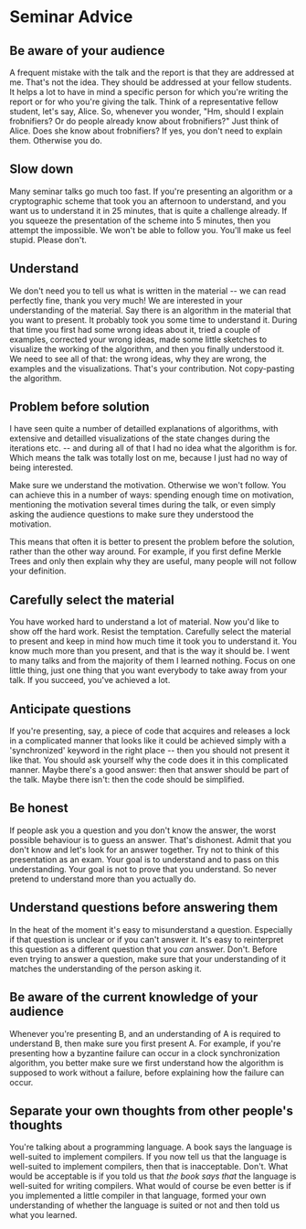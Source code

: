 # Seminar Advice

## Be aware of your audience

A frequent mistake with the talk and the report is that they are addressed at me. That's not the idea. They should be addressed at your fellow students. It helps a lot to have in mind a specific person for which you're writing the report or for who you're giving the talk. Think of a representative fellow student, let's say, Alice. So, whenever you wonder, "Hm, should I explain frobnifiers? Or do people already know about frobnifiers?" Just think of Alice. Does she know about frobnifiers? If yes, you don't need to explain them. Otherwise you do.

## Slow down

Many seminar talks go much too fast. If you're presenting an algorithm or a cryptographic scheme that took you an afternoon to understand, and you want us to understand it in 25 minutes, that is quite a challenge already. If you squeeze the presentation of the scheme into 5 minutes, then you attempt the impossible. We won't be able to follow you. You'll make us feel stupid. Please don't.

## Understand 

We don't need you to tell us what is written in the material -- we can read perfectly fine, thank you very much! We are interested in your understanding of the material. Say there is an algorithm in the material that you want to present. It probably took you some time to understand it. During that time you first had some wrong ideas about it, tried a couple of examples, corrected your wrong ideas, made some little sketches to visualize the working of the algorithm, and then you finally understood it. We need to see all of that: the wrong ideas, why they are wrong, the examples and the visualizations. That's your contribution.  Not copy-pasting the algorithm.  

## Problem before solution

I have seen quite a number of detailled explanations of algorithms, with extensive and detailled visualizations of the state changes during the iterations etc. -- and during all of that I had no idea what the algorithm is for. Which means the talk was totally lost on me, because I just had no way of being interested. 

Make sure we understand the motivation. Otherwise we won't follow. You can achieve this in a number of ways: spending enough time on motivation, mentioning the motivation several times during the talk, or even simply asking the audience questions to make sure they understood the motivation.

This means that often it is better to present the problem before the solution, rather than the other way around. For example, if you first define Merkle Trees and only then explain why they are useful, many people will not follow your definition.

## Carefully select the material 

You have worked hard to understand a lot of material. Now you'd like to show off the hard work. Resist the temptation. Carefully select the material to present and keep in mind how much time it took you to understand it. You know much more than you present, and that is the way it should be. I went to many talks and from the majority of them I learned nothing. Focus on one little thing, just one thing that you want everybody to take away from your talk. If you succeed, you've achieved a lot.


## Anticipate questions

If you're presenting, say, a piece of code that acquires and releases a lock in a complicated manner that looks like it could be achieved simply with a 'synchronized' keyword in the right place -- then you should not present it like that. You should ask yourself why the code does it in this complicated manner. Maybe there's a good answer: then that answer should be part of the talk. Maybe there isn't: then the code should be simplified.

## Be honest

If people ask you a question and you don't know the answer, the worst possible behaviour is to guess an answer. That's dishonest. Admit that you don't know and let's look for an answer together. Try not to think of this presentation as an exam. Your goal is to understand and to pass on this understanding. Your goal is not to prove that you understand. So never pretend to understand more than you actually do. 

## Understand questions before answering them

In the heat of the moment it's easy to misunderstand a question. Especially if that question is unclear or if you can't answer it. It's easy to reinterpret this question as a different question that you *can* answer. Don't. Before even trying to answer a question, make sure that your understanding of it matches the understanding of the person asking it.

## Be aware of the current knowledge of your audience

Whenever you're presenting B, and an understanding of A is required to understand B, then make sure you first present A. For example, if you're presenting how a byzantine failure can occur in a clock synchronization algorithm, you better make sure we first understand how the algorithm is supposed to work without a failure, before explaining how the failure can occur.

## Separate your own thoughts from other people's thoughts

You're talking about a programming language. A book says the language is well-suited to implement compilers. If you now tell us that the language is well-suited to implement compilers, then that is inacceptable. Don't. What would be acceptable is if you told us that *the book says that* the language is well-suited for writing compilers. What would of course be even better is if you implemented a little compiler in that language, formed your own understanding of whether the language is suited or not and then told us what you learned. 

 


 
